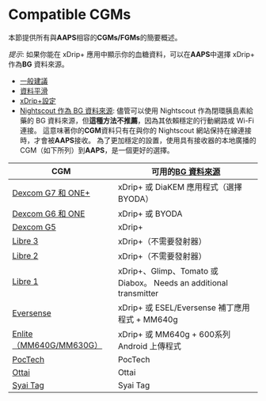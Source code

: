 # Compatible CGMs

本節提供所有與**AAPS**相容的**CGMs/FGMs**的簡要概述。

*提示*: 如果你能在 xDrip+ 應用中顯示你的血糖資料，可以在**AAPS**中選擇 xDrip+ 作為**BG** 資料來源。

* [一般建議](../CompatibleCgms/GeneralCGMRecommendation.md)
* [資料平滑](../CompatibleCgms/SmoothingBloodGlucoseData.md)
* [xDrip+設定](../CompatibleCgms/xDrip.md)
* [Nightscout 作為 BG 資料來源](../CompatibleCgms/CgmNightscoutUpload.md): 儘管可以使用 Nightscout 作為閉環胰島素給藥的 BG 資料來源，但**這種方法不推薦**，因為其依賴穩定的行動網路或 Wi-Fi 連接。 這意味著你的**CGM**資料只有在與你的 Nightscout 網站保持在線連接時，才會被**AAPS**接收。 為了更加穩定的設置，使用具有接收器的本地廣播的 CGM（如下所列）到**AAPS**，是一個更好的選擇。

| CGM                                                  | 可用的[BG 資料來源](../SettingUpAaps/ConfigBuilder.md#bg-source)     |
| ---------------------------------------------------- | ------------------------------------------------------------- |
| [Dexcom G7 和 ONE+](../CompatibleCgms/DexcomG7.md)    | xDrip+ 或 DiaKEM 應用程式（選擇 BYODA）                                |
| [Dexcom G6 和 ONE](../CompatibleCgms/DexcomG6.md)     | xDrip+ 或 BYODA                                                |
| [Dexcom G5](../CompatibleCgms/DexcomG5.md)           | xDrip+                                                        |
| [Libre 3](../CompatibleCgms/Libre3.md)               | xDrip+（不需要發射器）                                                |
| [Libre 2](../CompatibleCgms/Libre2.md)               | xDrip+（不需要發射器）                                                |
| [Libre 1](../CompatibleCgms/Libre1.md)               | xDrip+、Glimp、Tomato 或 Diabox。 Needs an additional transmitter |
| [Eversense](../CompatibleCgms/Eversense.md)          | xDrip+ 或 ESEL/Eversense 補丁應用程式 + MM640g                       |
| [Enlite（MM640G/MM630G）](../CompatibleCgms/MM640g.md) | xDrip+ 或 MM640g + 600系列 Android 上傳程式                          |
| [PocTech](../CompatibleCgms/PocTech.md)              | PocTech                                                       |
| [Ottai](../CompatibleCgms/OttaiM8.md)                | Ottai                                                         |
| [Syai Tag](../CompatibleCgms/SyaiTagX1.md)           | Syai Tag                                                      |
